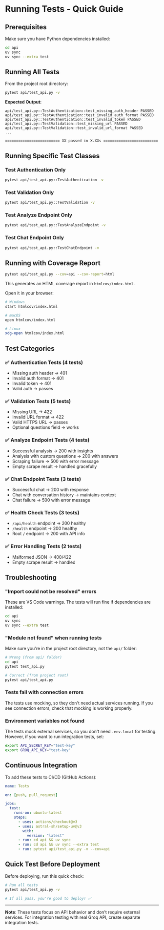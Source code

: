 # Running Tests - Quick Guide

## Prerequisites

Make sure you have Python dependencies installed:
```bash
cd api
uv sync
uv sync --extra test
```

## Running All Tests

From the project root directory:

```bash
pytest api/test_api.py -v
```

**Expected Output:**
```
api/test_api.py::TestAuthentication::test_missing_auth_header PASSED
api/test_api.py::TestAuthentication::test_invalid_auth_format PASSED
api/test_api.py::TestAuthentication::test_invalid_token PASSED
api/test_api.py::TestValidation::test_missing_url PASSED
api/test_api.py::TestValidation::test_invalid_url_format PASSED
...

========================= XX passed in X.XXs =========================
```

## Running Specific Test Classes

### Test Authentication Only
```bash
pytest api/test_api.py::TestAuthentication -v
```

### Test Validation Only
```bash
pytest api/test_api.py::TestValidation -v
```

### Test Analyze Endpoint Only
```bash
pytest api/test_api.py::TestAnalyzeEndpoint -v
```

### Test Chat Endpoint Only
```bash
pytest api/test_api.py::TestChatEndpoint -v
```

## Running with Coverage Report

```bash
pytest api/test_api.py --cov=api --cov-report=html
```

This generates an HTML coverage report in `htmlcov/index.html`.

Open it in your browser:
```bash
# Windows
start htmlcov/index.html

# macOS
open htmlcov/index.html

# Linux
xdg-open htmlcov/index.html
```

## Test Categories

### ✅ Authentication Tests (4 tests)
- Missing auth header → 401
- Invalid auth format → 401
- Invalid token → 401
- Valid auth → passes

### ✅ Validation Tests (5 tests)
- Missing URL → 422
- Invalid URL format → 422
- Valid HTTPS URL → passes
- Optional questions field → works

### ✅ Analyze Endpoint Tests (4 tests)
- Successful analysis → 200 with insights
- Analysis with custom questions → 200 with answers
- Scraping failure → 500 with error message
- Empty scrape result → handled gracefully

### ✅ Chat Endpoint Tests (3 tests)
- Successful chat → 200 with response
- Chat with conversation history → maintains context
- Chat failure → 500 with error message

### ✅ Health Check Tests (3 tests)
- `/api/health` endpoint → 200 healthy
- `/health` endpoint → 200 healthy
- Root `/` endpoint → 200 with API info

### ✅ Error Handling Tests (2 tests)
- Malformed JSON → 400/422
- Empty scrape result → handled

## Troubleshooting

### "Import could not be resolved" errors
These are VS Code warnings. The tests will run fine if dependencies are installed:
```bash
cd api
uv sync
uv sync --extra test
```

### "Module not found" when running tests
Make sure you're in the project root directory, not the `api/` folder:
```bash
# Wrong (from api/ folder)
cd api
pytest test_api.py

# Correct (from project root)
pytest api/test_api.py
```

### Tests fail with connection errors
The tests use mocking, so they don't need actual services running. If you see connection errors, check that mocking is working properly.

### Environment variables not found
The tests mock external services, so you don't need `.env.local` for testing. However, if you want to run integration tests, set:
```bash
export API_SECRET_KEY="test-key"
export GROQ_API_KEY="test-key"
```

## Continuous Integration

To add these tests to CI/CD (GitHub Actions):

```yaml
name: Tests

on: [push, pull_request]

jobs:
  test:
    runs-on: ubuntu-latest
    steps:
      - uses: actions/checkout@v3
      - uses: astral-sh/setup-uv@v3
        with:
          version: "latest"
      - run: cd api && uv sync
      - run: cd api && uv sync --extra test
      - run: pytest api/test_api.py -v --cov=api
```

## Quick Test Before Deployment

Before deploying, run this quick check:

```bash
# Run all tests
pytest api/test_api.py -v

# If all pass, you're good to deploy! ✅
```

---

**Note**: These tests focus on API behavior and don't require external services. For integration testing with real Groq API, create separate integration tests.
